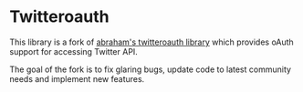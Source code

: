 Twitteroauth
============

This library is a fork of [abraham's twitteroauth library](https://github.com/abraham/twitteroauth)
which provides oAuth support for accessing Twitter API. 

The goal of the fork is to fix glaring bugs, update code to latest community 
needs and implement new features.